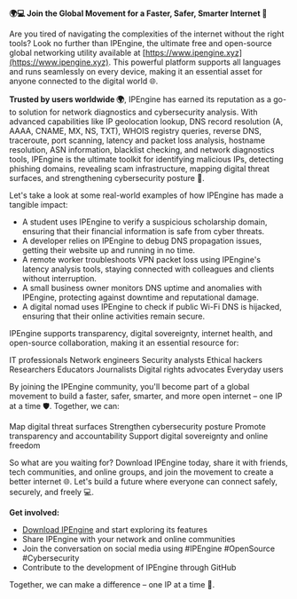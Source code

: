 **🌍💻 Join the Global Movement for a Faster, Safer, Smarter Internet 🚀**

Are you tired of navigating the complexities of the internet without the right tools? Look no further than IPEngine, the ultimate free and open-source global networking utility available at [https://www.ipengine.xyz](https://www.ipengine.xyz). This powerful platform supports all languages and runs seamlessly on every device, making it an essential asset for anyone connected to the digital world 🌐.

**Trusted by users worldwide 🌍**, IPEngine has earned its reputation as a go-to solution for network diagnostics and cybersecurity analysis. With advanced capabilities like IP geolocation lookup, DNS record resolution (A, AAAA, CNAME, MX, NS, TXT), WHOIS registry queries, reverse DNS, traceroute, port scanning, latency and packet loss analysis, hostname resolution, ASN information, blacklist checking, and network diagnostics tools, IPEngine is the ultimate toolkit for identifying malicious IPs, detecting phishing domains, revealing scam infrastructure, mapping digital threat surfaces, and strengthening cybersecurity posture 🔐.

Let's take a look at some real-world examples of how IPEngine has made a tangible impact:

*   A student uses IPEngine to verify a suspicious scholarship domain, ensuring that their financial information is safe from cyber threats.
*   A developer relies on IPEngine to debug DNS propagation issues, getting their website up and running in no time.
*   A remote worker troubleshoots VPN packet loss using IPEngine's latency analysis tools, staying connected with colleagues and clients without interruption.
*   A small business owner monitors DNS uptime and anomalies with IPEngine, protecting against downtime and reputational damage.
*   A digital nomad uses IPEngine to check if public Wi-Fi DNS is hijacked, ensuring that their online activities remain secure.

IPEngine supports transparency, digital sovereignty, internet health, and open-source collaboration, making it an essential resource for:

IT professionals
Network engineers
Security analysts
Ethical hackers
Researchers
Educators
Journalists
Digital rights advocates
Everyday users

By joining the IPEngine community, you'll become part of a global movement to build a faster, safer, smarter, and more open internet – one IP at a time 🛡️. Together, we can:

Map digital threat surfaces
Strengthen cybersecurity posture
Promote transparency and accountability
Support digital sovereignty and online freedom

So what are you waiting for? Download IPEngine today, share it with friends, tech communities, and online groups, and join the movement to create a better internet 🌐. Let's build a future where everyone can connect safely, securely, and freely 💻.

**Get involved:**

*   [Download IPEngine](https://www.ipengine.xyz) and start exploring its features
*   Share IPEngine with your network and online communities
*   Join the conversation on social media using #IPEngine #OpenSource #Cybersecurity
*   Contribute to the development of IPEngine through GitHub

Together, we can make a difference – one IP at a time 🚀.